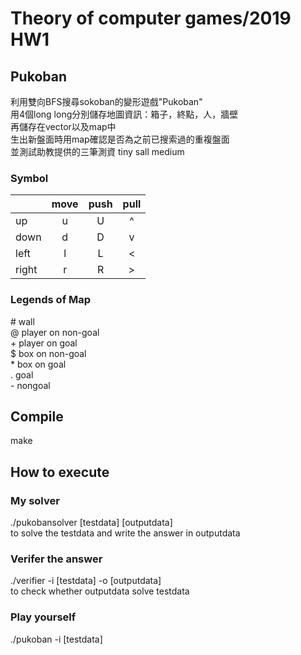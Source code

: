# Theory of computer games/2019 HW1 
## Pukoban
利用雙向BFS搜尋sokoban的變形遊戲"Pukoban"  
用4個long long分別儲存地圖資訊：箱子，終點，人，牆壁  
再儲存在vector以及map中  
生出新盤面時用map確認是否為之前已搜索過的重複盤面  
並測試助教提供的三筆測資 tiny sall medium

### Symbol 
|       | move    | push    | pull     | 
| ----- | :----:  | :-----: | :------: |
| up    | u       | U       | ^        |
| down  | d       | D       | v        |
| left  | l       | L       | <        |
| right | r       | R       | >        |

### Legends of Map
\# wall  
@ player on non-goal  
\+ player on goal  
$ box on non-goal  
\* box on goal  
. goal  
\- nongoal  

## Compile
make

## How to execute
### My solver
./pukobansolver [testdata] [outputdata]  
to solve the testdata and write the answer in outputdata
### Verifer the answer
./verifier -i [testdata] -o [outputdata]  
to check whether outputdata solve testdata
### Play yourself
./pukoban -i [testdata]

